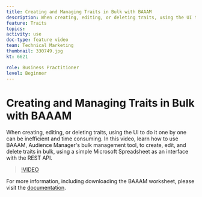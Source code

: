 ```yaml
---
title: Creating and Managing Traits in Bulk with BAAAM
description: When creating, editing, or deleting traits, using the UI to do it one by one can be inefficient and time consuming. In this video, learn how to use BAAAM, Audience Manager's bulk management tool, to create, edit, and delete traits in bulk, using a simple Microsoft Spreadsheet as an interface with the REST API.
feature: Traits
topics: 
activity: use
doc-type: feature video
team: Technical Marketing
thumbnail: 330749.jpg
kt: 6621

role: Business Practitioner
level: Beginner
---
```


# Creating and Managing Traits in Bulk with BAAAM

When creating, editing, or deleting traits, using the UI to do it one by one can be inefficient and time consuming. In this video, learn how to use BAAAM, Audience Manager's bulk management tool, to create, edit, and delete traits in bulk, using a simple Microsoft Spreadsheet as an interface with the REST API.

>[!VIDEO](https://video.tv.adobe.com/v/330749/?quality=12&learn=on)

For more information, including downloading the BAAAM worksheet, please visit the [documentation](https://experienceleague.adobe.com/docs/audience-manager/user-guide/reference/bulk-management-tools/bulk-management-intro.html?lang=en#reference).
